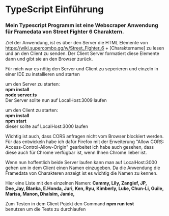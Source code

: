 # TypeScript Einführung   
### Mein Typescript Programm ist eine Webscraper Anwendung für Framedata von Street Fighter 6 Charaktern.

Ziel der Anwendung, ist es über den Server die HTML Elemente von https://wiki.supercombo.gg/w/Street_Fighter_6 + [Charaktername] zu lesen und an den Client zu senden.
Der Client Server formatiert diese Elemente dann und gibt sie an den Browser zurück.

Für mich war es nötig den Server und Client zu seperieren und einzeln in einer IDE zu installieren und starten

um den Server zu starten:  
**npm install**   
**node server.ts**  
Der Server sollte nun auf LocalHost:3009 laufen

um den Client zu starten:  
**npm install**  
**npm start**  
dieser sollte auf LocalHost:3000 laufen

Wichtig ist auch, dass CORS anfragen nicht vom Browser blockiert werden. Für das entwickeln habe ich dafür Firefox mit der Erweiterung "Allow CORS: Access-Control-Allow-Origin" gearbeitet ich habe auch gesehen, dass diese auch für Chrome verfügbar ist, wenn Ihnen Chrome lieber ist.

Wenn nun hoffentlich beide Server laufen kann man auf LocalHost:3000 gehen um in dem Client einen Namen einzugeben. Da die Anwendung die Framedata von Charakteren anzeigt ist es wichtig die Namen zu kennen.

Hier eine Liste mit den einzelnen Namen: 
**Cammy, Lily, Zangief, JP, Dee_Jay, Blanka, E.Honda, Juri, Ken, Ryu, Kimberly, Luke, Chun-Li, Guile, Marisa, Manon, Dhalsim, Jamie,**

Zum Testen in dem Client Pojekt den Command
**npm run test**  
benutzen um die Tests zu durchlaufen
